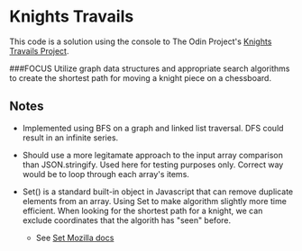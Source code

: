 # Knights Travails

This code is a solution using the console to The Odin Project's <a href="https://www.theodinproject.com/lessons/javascript-knights-travails">Knights Travails Project</a>.

###FOCUS
Utilize graph data structures and appropriate search algorithms to create the shortest path for moving a knight piece on a chessboard.

## Notes

- Implemented using BFS on a graph and linked list traversal. DFS could result in an infinite series.

- Should use a more legitamate approach to the input array comparison than JSON.stringify. Used here for testing purposes only. Correct way would be to loop through each array's items.

- Set() is a standard built-in object in Javascript that can remove duplicate elements from an array. Using Set to make algorithm slightly more time efficient. When looking for the shortest path for a knight, we can exclude coordinates that the algorith has "seen" before.
  - See <a href="https://developer.mozilla.org/en-US/docs/Web/JavaScript/Reference/Global_Objects/Set#remove_duplicate_elements_from_the_array"> Set Mozilla docs</a>
